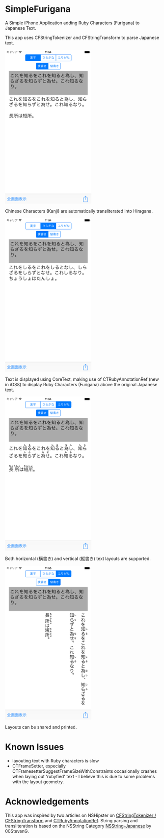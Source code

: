 SimpleFurigana
==============

A Simple iPhone Application adding Ruby Characters (Furigana) to Japanese Text.

This app uses CFStringTokenizer and CFStringTransform to parse Japanese text.

<img src="https://github.com/shinjukunian/SimpleFurigana/blob/gh-pages/kanjiinput.png" height="500px" align="middle" />

Chinese Characters (Kanji) are automatically transliterated into Hiragana.

<img src="https://github.com/shinjukunian/SimpleFurigana/blob/gh-pages/hiraganaonly.png" height="500px" align="middle" />

Text is displayed using CoreText, making use of CTRubyAnnotationRef (new in iOS8) to display Ruby Characters (Furigana) above the original Japanese text. 

<img src="https://github.com/shinjukunian/SimpleFurigana/blob/gh-pages/horizontal.png" height="500px" align="middle" />

Both horizontal (横書き) and vertical (縦書き) text layouts are supported. 

<img src="https://github.com/shinjukunian/SimpleFurigana/blob/gh-pages/vertical.png" height="500px" align="middle" />

Layouts can be shared and printed.

Known Issues
============
- layouting text with Ruby characters is slow
- CTFrameSetter, especially CTFramesetterSuggestFrameSizeWithConstraints occasionally crashes when laying out 'rubyfied' text - I believe this is due to some problems with the layout geometry. 

Acknowledgements
================
This app was inspired by two articles on NSHipster on [CFStringTokenizer / CFStringTransform](http://nshipster.com/cfstringtransform/) and [CTRubyAnnotationRef](http://nshipster.com/ios8/).
String parsing and transliteration is based on the NSString Category [NSString-Japanese](https://github.com/00StevenG/NSString-Japanese) by 00StevenG.
